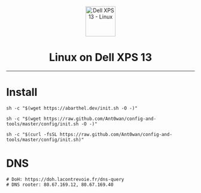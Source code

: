 <br />
<p align="center">
    <img src=".logo.png" alt="Dell XPS 13 - Linux" width="80" height="80">

  <h1 align="center">Linux on Dell XPS 13</h1>

</p>


---

# Install

```shell
sh -c "$(wget https://abarthel.dev/init.sh -O -)"
```

```shell
sh -c "$(wget https://raw.github.com/Ant0wan/config-and-tools/master/config/init.sh -O -)"
```

```shell
sh -c "$(curl -fsSL https://raw.github.com/Ant0wan/config-and-tools/master/config/init.sh)"
```

# DNS

```shell
# DoH: https://doh.lacontrevoie.fr/dns-query
# DNS rooter: 80.67.169.12, 80.67.169.40
```
